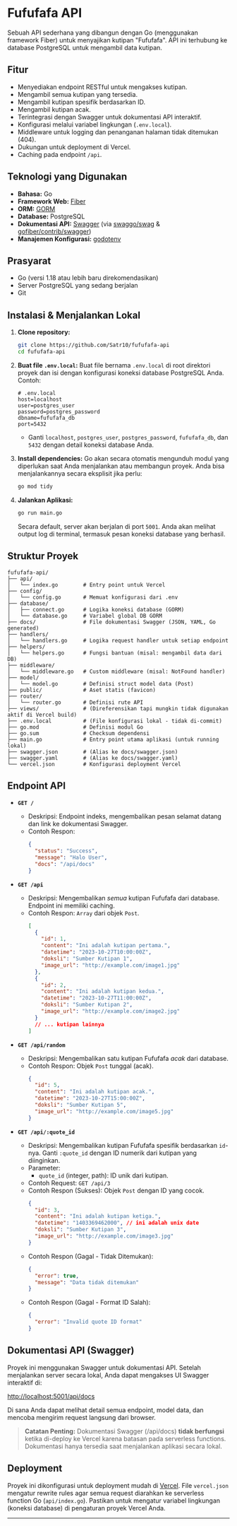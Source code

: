 # Fufufafa API

Sebuah API sederhana yang dibangun dengan Go (menggunakan framework Fiber) untuk menyajikan kutipan "Fufufafa". API ini terhubung ke database PostgreSQL untuk mengambil data kutipan.

## Fitur

* Menyediakan endpoint RESTful untuk mengakses kutipan.
* Mengambil semua kutipan yang tersedia.
* Mengambil kutipan spesifik berdasarkan ID.
* Mengambil kutipan acak.
* Terintegrasi dengan Swagger untuk dokumentasi API interaktif.
* Konfigurasi melalui variabel lingkungan (`.env.local`).
* Middleware untuk logging dan penanganan halaman tidak ditemukan (404).
* Dukungan untuk deployment di Vercel.
* Caching pada endpoint `/api`.

## Teknologi yang Digunakan

* **Bahasa:** Go
* **Framework Web:** [Fiber](https://gofiber.io/)
* **ORM:** [GORM](https://gorm.io/)
* **Database:** PostgreSQL
* **Dokumentasi API:** [Swagger](https://swagger.io/) (via [swaggo/swag](https://github.com/swaggo/swag) & [gofiber/contrib/swagger](https://github.com/gofiber/contrib/swagger))
* **Manajemen Konfigurasi:** [godotenv](https://github.com/joho/godotenv)

## Prasyarat

* Go (versi 1.18 atau lebih baru direkomendasikan)
* Server PostgreSQL yang sedang berjalan
* Git

## Instalasi & Menjalankan Lokal

1.  **Clone repository:**
    ```bash
    git clone https://github.com/Satr10/fufufafa-api
    cd fufufafa-api
    ```

2.  **Buat file `.env.local`:**
    Buat file bernama `.env.local` di root direktori proyek dan isi dengan konfigurasi koneksi database PostgreSQL Anda. Contoh:
    ```env
    # .env.local
    host=localhost
    user=postgres_user
    password=postgres_password
    dbname=fufufafa_db
    port=5432
    ```
    * Ganti `localhost`, `postgres_user`, `postgres_password`, `fufufafa_db`, dan `5432` dengan detail koneksi database Anda.

3.  **Install dependencies:**
    Go akan secara otomatis mengunduh modul yang diperlukan saat Anda menjalankan atau membangun proyek. Anda bisa menjalankannya secara eksplisit jika perlu:
    ```bash
    go mod tidy
    ```

4.  **Jalankan Aplikasi:**
    ```bash
    go run main.go
    ```
    Secara default, server akan berjalan di port `5001`. Anda akan melihat output log di terminal, termasuk pesan koneksi database yang berhasil.

## Struktur Proyek

```
fufufafa-api/
├── api/
│   └── index.go        # Entry point untuk Vercel
├── config/
│   └── config.go       # Memuat konfigurasi dari .env
├── database/
│   ├── connect.go      # Logika koneksi database (GORM)
│   └── database.go     # Variabel global DB GORM
├── docs/               # File dokumentasi Swagger (JSON, YAML, Go generated)
├── handlers/
│   └── handlers.go     # Logika request handler untuk setiap endpoint
├── helpers/
│   └── helpers.go      # Fungsi bantuan (misal: mengambil data dari DB)
├── middleware/
│   └── middleware.go   # Custom middleware (misal: NotFound handler)
├── model/
│   └── model.go        # Definisi struct model data (Post)
├── public/             # Aset statis (favicon)
├── router/
│   └── router.go       # Definisi rute API
├── views/              # (Direferensikan tapi mungkin tidak digunakan aktif di Vercel build)
├── .env.local          # (File konfigurasi lokal - tidak di-commit)
├── go.mod              # Definisi modul Go
├── go.sum              # Checksum dependensi
├── main.go             # Entry point utama aplikasi (untuk running lokal)
├── swagger.json        # (Alias ke docs/swagger.json)
├── swagger.yaml        # (Alias ke docs/swagger.yaml)
└── vercel.json         # Konfigurasi deployment Vercel
```

## Endpoint API

* **`GET /`**
    * Deskripsi: Endpoint indeks, mengembalikan pesan selamat datang dan link ke dokumentasi Swagger.
    * Contoh Respon:
        ```json
        {
          "status": "Success",
          "message": "Halo User",
          "docs": "/api/docs"
        }
        ```

* **`GET /api`**
    * Deskripsi: Mengembalikan *semua* kutipan Fufufafa dari database. Endpoint ini memiliki caching.
    * Contoh Respon: `Array` dari objek `Post`.
        ```json
        [
          {
            "id": 1,
            "content": "Ini adalah kutipan pertama.",
            "datetime": "2023-10-27T10:00:00Z",
            "doksli": "Sumber Kutipan 1",
            "image_url": "http://example.com/image1.jpg"
          },
          {
            "id": 2,
            "content": "Ini adalah kutipan kedua.",
            "datetime": "2023-10-27T11:00:00Z",
            "doksli": "Sumber Kutipan 2",
            "image_url": "http://example.com/image2.jpg"
          }
          // ... kutipan lainnya
        ]
        ```

* **`GET /api/random`**
    * Deskripsi: Mengembalikan satu kutipan Fufufafa *acak* dari database.
    * Contoh Respon: Objek `Post` tunggal (acak).
        ```json
        {
          "id": 5,
          "content": "Ini adalah kutipan acak.",
          "datetime": "2023-10-27T15:00:00Z",
          "doksli": "Sumber Kutipan 5",
          "image_url": "http://example.com/image5.jpg"
        }
        ```

* **`GET /api/:quote_id`**
    * Deskripsi: Mengembalikan kutipan Fufufafa spesifik berdasarkan `id`-nya. Ganti `:quote_id` dengan ID numerik dari kutipan yang diinginkan.
    * Parameter:
        * `quote_id` (integer, path): ID unik dari kutipan.
    * Contoh Request: `GET /api/3`
    * Contoh Respon (Sukses): Objek `Post` dengan ID yang cocok.
        ```json
        {
          "id": 3,
          "content": "Ini adalah kutipan ketiga.",
          "datetime": "1403369462000", // ini adalah unix date
          "doksli": "Sumber Kutipan 3",
          "image_url": "http://example.com/image3.jpg"
        }
        ```
    * Contoh Respon (Gagal - Tidak Ditemukan):
        ```json
        {
          "error": true,
          "message": "Data tidak ditemukan"
        }
        ```
    * Contoh Respon (Gagal - Format ID Salah):
        ```json
        {
          "error": "Invalid quote ID format"
        }
        ```

## Dokumentasi API (Swagger)

Proyek ini menggunakan Swagger untuk dokumentasi API. Setelah menjalankan server secara lokal, Anda dapat mengakses UI Swagger interaktif di:

[http://localhost:5001/api/docs](http://localhost:5001/api/docs)

Di sana Anda dapat melihat detail semua endpoint, model data, dan mencoba mengirim request langsung dari browser.

> **Catatan Penting:** Dokumentasi Swagger (/api/docs) **tidak berfungsi** ketika di-deploy ke Vercel karena batasan pada serverless functions. Dokumentasi hanya tersedia saat menjalankan aplikasi secara lokal.

## Deployment

Proyek ini dikonfigurasi untuk deployment mudah di [Vercel](https://vercel.com/). File `vercel.json` mengatur rewrite rules agar semua request diarahkan ke serverless function Go (`api/index.go`). Pastikan untuk mengatur variabel lingkungan (koneksi database) di pengaturan proyek Vercel Anda.

---